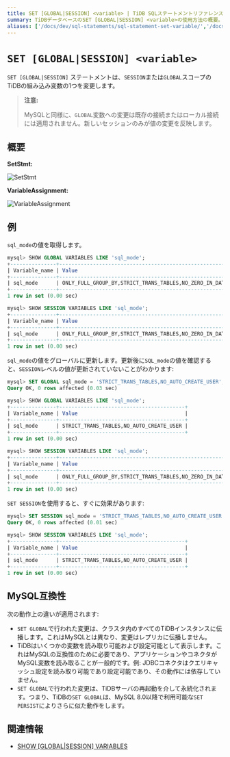 ```yaml
---
title: SET [GLOBAL|SESSION] <variable> | TiDB SQLステートメントリファレンス
summary: TiDBデータベースのSET [GLOBAL|SESSION] <variable>の使用方法の概要。
aliases: ['/docs/dev/sql-statements/sql-statement-set-variable/','/docs/dev/reference/sql/statements/set-variable/']
---
```


# `SET [GLOBAL|SESSION] <variable>`

`SET [GLOBAL|SESSION]` ステートメントは、`SESSION`または`GLOBAL`スコープのTiDBの組み込み変数の1つを変更します。

> **注意:**
>
> MySQLと同様に、`GLOBAL`変数への変更は既存の接続またはローカル接続には適用されません。新しいセッションのみが値の変更を反映します。

## 概要

**SetStmt:**

![SetStmt](/media/sqlgram/SetStmt.png)

**VariableAssignment:**

![VariableAssignment](/media/sqlgram/VariableAssignment.png)

## 例

`sql_mode`の値を取得します。

```sql
mysql> SHOW GLOBAL VARIABLES LIKE 'sql_mode';
+---------------+-------------------------------------------------------------------------------------------------------------------------------------------+
| Variable_name | Value                                                                                                                                     |
+---------------+-------------------------------------------------------------------------------------------------------------------------------------------+
| sql_mode      | ONLY_FULL_GROUP_BY,STRICT_TRANS_TABLES,NO_ZERO_IN_DATE,NO_ZERO_DATE,ERROR_FOR_DIVISION_BY_ZERO,NO_AUTO_CREATE_USER,NO_ENGINE_SUBSTITUTION |
+---------------+-------------------------------------------------------------------------------------------------------------------------------------------+
1 row in set (0.00 sec)

mysql> SHOW SESSION VARIABLES LIKE 'sql_mode';
+---------------+-------------------------------------------------------------------------------------------------------------------------------------------+
| Variable_name | Value                                                                                                                                     |
+---------------+-------------------------------------------------------------------------------------------------------------------------------------------+
| sql_mode      | ONLY_FULL_GROUP_BY,STRICT_TRANS_TABLES,NO_ZERO_IN_DATE,NO_ZERO_DATE,ERROR_FOR_DIVISION_BY_ZERO,NO_AUTO_CREATE_USER,NO_ENGINE_SUBSTITUTION |
+---------------+-------------------------------------------------------------------------------------------------------------------------------------------+
1 row in set (0.00 sec)
```

`sql_mode`の値をグローバルに更新します。更新後に`SQL_mode`の値を確認すると、`SESSION`レベルの値が更新されていないことがわかります:

```sql
mysql> SET GLOBAL sql_mode = 'STRICT_TRANS_TABLES,NO_AUTO_CREATE_USER';
Query OK, 0 rows affected (0.03 sec)

mysql> SHOW GLOBAL VARIABLES LIKE 'sql_mode';
+---------------+-----------------------------------------+
| Variable_name | Value                                   |
+---------------+-----------------------------------------+
| sql_mode      | STRICT_TRANS_TABLES,NO_AUTO_CREATE_USER |
+---------------+-----------------------------------------+
1 row in set (0.00 sec)

mysql> SHOW SESSION VARIABLES LIKE 'sql_mode';
+---------------+-------------------------------------------------------------------------------------------------------------------------------------------+
| Variable_name | Value                                                                                                                                     |
+---------------+-------------------------------------------------------------------------------------------------------------------------------------------+
| sql_mode      | ONLY_FULL_GROUP_BY,STRICT_TRANS_TABLES,NO_ZERO_IN_DATE,NO_ZERO_DATE,ERROR_FOR_DIVISION_BY_ZERO,NO_AUTO_CREATE_USER,NO_ENGINE_SUBSTITUTION |
+---------------+-------------------------------------------------------------------------------------------------------------------------------------------+
1 row in set (0.00 sec)
```

`SET SESSION`を使用すると、すぐに効果があります:

```sql
mysql> SET SESSION sql_mode = 'STRICT_TRANS_TABLES,NO_AUTO_CREATE_USER';
Query OK, 0 rows affected (0.01 sec)

mysql> SHOW SESSION VARIABLES LIKE 'sql_mode';
+---------------+-----------------------------------------+
| Variable_name | Value                                   |
+---------------+-----------------------------------------+
| sql_mode      | STRICT_TRANS_TABLES,NO_AUTO_CREATE_USER |
+---------------+-----------------------------------------+
1 row in set (0.00 sec)
```

## MySQL互換性

次の動作上の違いが適用されます:

* `SET GLOBAL`で行われた変更は、クラスタ内のすべてのTiDBインスタンスに伝播します。これはMySQLとは異なり、変更はレプリカに伝播しません。
* TiDBはいくつかの変数を読み取り可能および設定可能として表示します。これはMySQLの互換性のために必要であり、アプリケーションやコネクタがMySQL変数を読み取ることが一般的です。例: JDBCコネクタはクエリキャッシュ設定を読み取り可能であり設定可能であり、その動作には依存していません。
* `SET GLOBAL`で行われた変更は、TiDBサーバの再起動を介して永続化されます。つまり、TiDBの`SET GLOBAL`は、MySQL 8.0以降で利用可能な`SET PERSIST`によりさらに似た動作をします。

## 関連情報

* [SHOW \[GLOBAL|SESSION\] VARIABLES](/sql-statements/sql-statement-show-variables.md)
